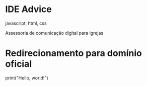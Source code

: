 # IDE Advice

javascript, html, css


Assessoria de comunicação digital para igrejas

# Redirecionamento para domínio oficial

print("Hello, world!")
